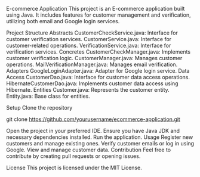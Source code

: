 E-commerce Application
This project is an E-commerce application built using Java. It includes features for customer management and verification, utilizing both email and Google login services.

Project Structure
Abstracts
CustomerCheckService.java: Interface for customer verification services.
CustomerService.java: Interface for customer-related operations.
VerificationService.java: Interface for verification services.
Concretes
CustomerCheckManager.java: Implements customer verification logic.
CustomerManager.java: Manages customer operations.
MailVerificationManager.java: Manages email verification.
Adapters
GoogleLoginAdapter.java: Adapter for Google login service.
Data Access
CustomerDao.java: Interface for customer data access operations.
HibernateCustomerDao.java: Implements customer data access using Hibernate.
Entities
Customer.java: Represents the customer entity.
Entity.java: Base class for entities.

Setup
Clone the repository

git clone https://github.com/yourusername/ecommerce-application.git

Open the project in your preferred IDE.
Ensure you have Java JDK and necessary dependencies installed.
Run the application.
Usage
Register new customers and manage existing ones.
Verify customer emails or log in using Google.
View and manage customer data.
Contribution
Feel free to contribute by creating pull requests or opening issues.

License
This project is licensed under the MIT License.
